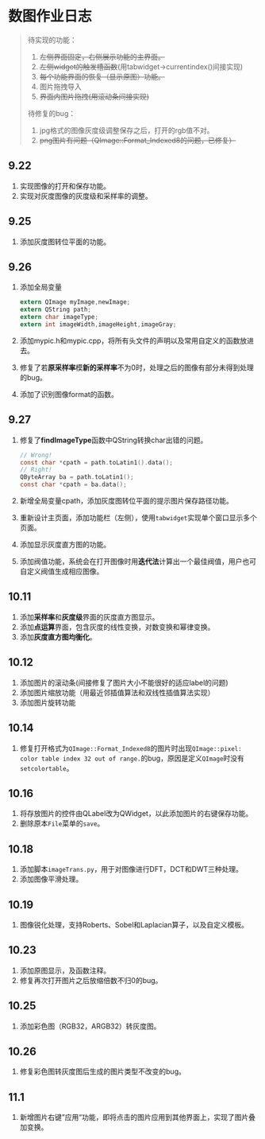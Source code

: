 # 数图作业日志

> 待实现的功能：
>
> 1. ~~左侧界面固定，右侧展示功能的主界面。~~
> 2. ~~左侧widget的触发槽函数~~(用tabwidget->currentindex()间接实现)
> 3. ~~每个功能界面的恢复（显示原图）功能。~~
> 4. 图片拖拽导入
> 5. ~~界面内图片拖拽(用滚动条间接实现)~~
>
> 待修复的bug：
>
> 1. jpg格式的图像灰度级调整保存之后，打开的rgb值不对。
> 2. ~~png图片有问题（QImage::Format_Indexed8的问题，已修复）~~

## 9.22

1. 实现图像的打开和保存功能。
2. 实现对灰度图像的灰度级和采样率的调整。

## 9.25

1. 添加灰度图转位平面的功能。

## 9.26

1. 添加全局变量

   ```c
   extern QImage myImage,newImage;
   extern QString path;
   extern char imageType;
   extern int imageWidth,imageHeight,imageGray;
   ```

2. 添加mypic.h和mypic.cpp，将所有头文件的声明以及常用自定义的函数放进去。

3. 修复了若**原采样率**模**新的采样率**不为0时，处理之后的图像有部分未得到处理的bug。

4. 添加了识别图像format的函数。

## 9.27

1. 修复了**findImageType**函数中QString转换char出错的问题。

   ```c
   // Wrong!
   const char *cpath = path.toLatin1().data();
   // Right!
   QByteArray ba = path.toLatin1();
   const char *cpath = ba.data();
   ```

2. 新增全局变量cpath，添加灰度图转位平面的提示图片保存路径功能。

3. 重新设计主页面，添加功能栏（左侧），使用`tabwidget`实现单个窗口显示多个页面。

4. 添加显示灰度直方图的功能。

5. 添加阀值功能，系统会在打开图像时用**迭代法**计算出一个最佳阀值，用户也可自定义阀值生成相应图像。

## 10.11

1. 添加**采样率**和**灰度级**界面的灰度直方图显示。
2. 添加**点运算**界面，包含灰度的线性变换，对数变换和幂律变换。
3. 添加**灰度直方图均衡化**。

## 10.12

1. 添加图片的滚动条(间接修复了图片大小不能很好的适应label的问题)
2. 添加图片缩放功能（用最近邻插值算法和双线性插值算法实现）
3. 添加图片旋转功能

## 10.14

1. 修复打开格式为`QImage::Format_Indexed8`的图片时出现`QImage::pixel: color table index 32 out of range.`的bug，原因是定义`QImage`时没有`setcolortable`。

## 10.16

1. 将存放图片的控件由QLabel改为QWidget，以此添加图片的右键保存功能。
2. 删除原本`File`菜单的`save`。

## 10.18

1. 添加脚本`imageTrans.py`，用于对图像进行DFT，DCT和DWT三种处理。
2. 添加图像平滑处理。

## 10.19

1. 图像锐化处理，支持Roberts、Sobel和Laplacian算子，以及自定义模板。

## 10.23

1.  添加原图显示，及函数注释。
2.  修复再次打开图片之后放缩倍数不归0的bug。

## 10.25

1. 添加彩色图（RGB32，ARGB32）转灰度图。


## 10.26

1. 修复彩色图转灰度图后生成的图片类型不改变的bug。

## 11.1

1. 新增图片右键”应用“功能，即将点击的图片应用到其他界面上，实现了图片叠加变换。

